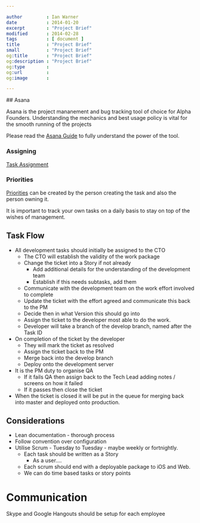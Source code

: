 ```yaml
---

author         : Ian Warner
date           : 2014-01-20
excerpt        : "Project Brief"
modified       : 2014-02-28
tags           : [ document ]
title          : "Project Brief"
small          : "Project Brief"
og:title       : "Project Brief"
og:description : "Project Brief"
og:type        :
og:url         :
og:image       :

---
```


## Asana

Asana is the project mananement and bug tracking tool of choice
for Alpha Founders. Understanding the mechanics and best usage
policy is vital for the smooth running of the projects

Please read the [Asana Guide](http://asana.com/guide/) to fully
understand the power of the tool.

### Assigning

[Task Assignment](http://asana.com/guide/tasks/assigning)

### Priorities

[Priorities](http://asana.com/guide/inbox/mytasks-mypriority)
can be created by the person creating the task and also
the person owning it.

It is important to track your own tasks on a daily basis to stay
on top of the wishes of management.

## Task Flow

* All development tasks should initially be assigned to the CTO
    * The CTO will establish the validity of the work package
    * Change the ticket into a Story if not already
        * Add additional details for the understanding of the development team
        * Establish if this needs subtasks, add them
    * Communicate with the development team on the work effort involved to complete
    * Update the ticket with the effort agreed and communicate this back to the PM
    * Decide then in what Version this should go into
    * Assign the ticket to the developer most able to do the work.
    * Developer will take a branch of the develop branch, named after the Task ID
* On completion of the ticket by the developer
    * They will mark the ticket as resolved
    * Assign the ticket back to the PM
    * Merge back into the develop branch
    * Deploy onto the development server
* It is the PM duty to organise QA
    * If it fails QA then assign back to the Tech Lead adding notes / screens on how it failed
    * If it passes then close the ticket
* When the ticket is closed it will be put in the queue for merging back into master and deployed onto production.

## Considerations

* Lean documentation - thorough process
* Follow convention over configuration
* Utilise Scrum - Tuesday to Tuesday - maybe weekly or fortnightly.
    * Each task should be written as a Story
        * As a user....
    * Each scrum should end with a deployable package to iOS and Web.
    * We can do time based tasks or story points

# Communication

Skype and Google Hangouts should be setup for each employee
